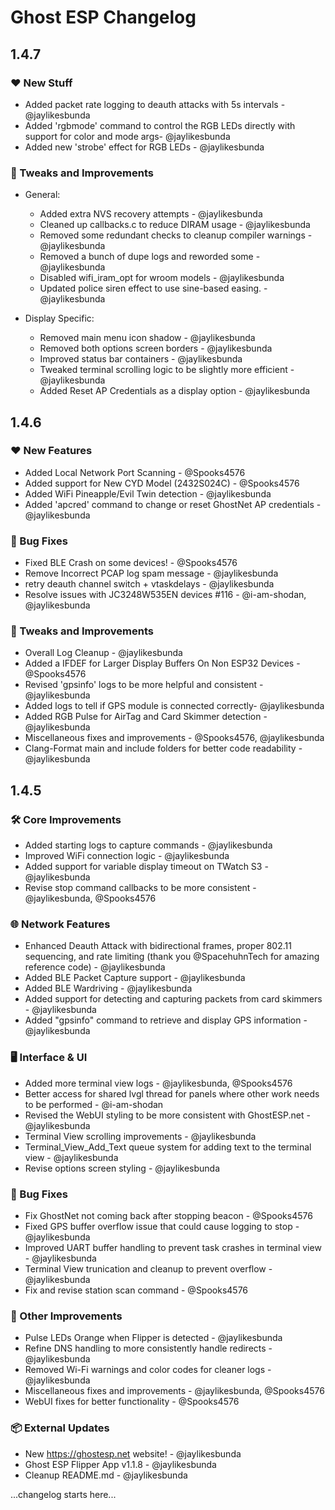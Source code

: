 # Ghost ESP Changelog

## 1.4.7

### ❤️ New Stuff

- Added packet rate logging to deauth attacks with 5s intervals - @jaylikesbunda
- Added 'rgbmode' command to control the RGB LEDs directly with support for color and mode args- @jaylikesbunda
- Added new 'strobe' effect for RGB LEDs - @jaylikesbunda

### 🤏 Tweaks and Improvements

- General:
  - Added extra NVS recovery attempts - @jaylikesbunda
  - Cleaned up callbacks.c to reduce DIRAM usage - @jaylikesbunda
  - Removed some redundant checks to cleanup compiler warnings - @jaylikesbunda
  - Removed a bunch of dupe logs and reworded some - @jaylikesbunda
  - Disabled wifi_iram_opt for wroom models - @jaylikesbunda
  - Updated police siren effect to use sine-based easing. - @jaylikesbunda

- Display Specific:
  - Removed main menu icon shadow - @jaylikesbunda
  - Removed both options screen borders - @jaylikesbunda
  - Improved status bar containers - @jaylikesbunda
  - Tweaked terminal scrolling logic to be slightly more efficient - @jaylikesbunda
  - Added Reset AP Credentials as a display option - @jaylikesbunda

## 1.4.6

### ❤️ New Features

- Added Local Network Port Scanning - @Spooks4576
- Added support for New CYD Model (2432S024C) - @Spooks4576
- Added WiFi Pineapple/Evil Twin detection - @jaylikesbunda
- Added 'apcred' command to change or reset GhostNet AP credentials - @jaylikesbunda

### 🐛 Bug Fixes

- Fixed BLE Crash on some devices! - @Spooks4576
- Remove Incorrect PCAP log spam message - @jaylikesbunda
- retry deauth channel switch + vtaskdelays - @jaylikesbunda
- Resolve issues with JC3248W535EN devices #116 - @i-am-shodan, @jaylikesbunda

### 🤏 Tweaks and Improvements

- Overall Log Cleanup - @jaylikesbunda
- Added a IFDEF for Larger Display Buffers On Non ESP32 Devices - @Spooks4576
- Revised 'gpsinfo' logs to be more helpful and consistent - @jaylikesbunda
- Added logs to tell if GPS module is connected correctly- @jaylikesbunda
- Added RGB Pulse for AirTag and Card Skimmer detection - @jaylikesbunda
- Miscellaneous fixes and improvements - @Spooks4576, @jaylikesbunda
- Clang-Format main and include folders for better code readability - @jaylikesbunda

## 1.4.5

### 🛠️ Core Improvements

- Added starting logs to capture commands - @jaylikesbunda
- Improved WiFi connection logic - @jaylikesbunda
- Added support for variable display timeout on TWatch S3 - @jaylikesbunda
- Revise stop command callbacks to be more consistent - @jaylikesbunda, @Spooks4576

### 🌐 Network Features

- Enhanced Deauth Attack with bidirectional frames, proper 802.11 sequencing, and rate limiting (thank you @SpacehuhnTech for amazing reference code) - @jaylikesbunda  
- Added BLE Packet Capture support - @jaylikesbunda  
- Added BLE Wardriving - @jaylikesbunda  
- Added support for detecting and capturing packets from card skimmers - @jaylikesbunda  
- Added "gpsinfo" command to retrieve and display GPS information - @jaylikesbunda

### 🖥️ Interface & UI

- Added more terminal view logs - @jaylikesbunda, @Spooks4576  
- Better access for shared lvgl thread for panels where other work needs to be performed - @i-am-shodan
- Revised the WebUI styling to be more consistent with GhostESP.net - @jaylikesbunda
- Terminal View scrolling improvements - @jaylikesbunda
- Terminal_View_Add_Text queue system for adding text to the terminal view - @jaylikesbunda
- Revise options screen styling - @jaylikesbunda

### 🐛 Bug Fixes

- Fix GhostNet not coming back after stopping beacon - @Spooks4576
- Fixed GPS buffer overflow issue that could cause logging to stop - @jaylikesbunda
- Improved UART buffer handling to prevent task crashes in terminal view - @jaylikesbunda
- Terminal View trunication and cleanup to prevent overflow - @jaylikesbunda
- Fix and revise station scan command - @Spooks4576

### 🔧 Other Improvements

- Pulse LEDs Orange when Flipper is detected - @jaylikesbunda
- Refine DNS handling to more consistently handle redirects - @jaylikesbunda
- Removed Wi-Fi warnings and color codes for cleaner logs - @jaylikesbunda
- Miscellaneous fixes and improvements - @jaylikesbunda, @Spooks4576  
- WebUI fixes for better functionality - @Spooks4576

### 📦 External Updates

- New <https://ghostesp.net> website! - @jaylikesbunda
- Ghost ESP Flipper App v1.1.8 - @jaylikesbunda
- Cleanup README.md - @jaylikesbunda

...changelog starts here...
